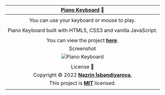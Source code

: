 <div align="center">

|                              **[Piano Keyboard](https://youtu.be/sAcj8me7wGI?t=1) 🎹**                              |
| :-----------------------------------------------------------------------------------------------------------------: |
|                                                                                                                     |
|                                     You can use your keyboard or mouse to play.                                     |
|                                                                                                                     |
|                            Piano Keyboard built with HTML5, CSS3 and vanilla JavaScript.                            |
|                                                                                                                     |
|                  You can view the project [**here**](https://isbendiyarovanezrin.github.io/Piano).                  |
|                                                     Screenshot                                                      |
|                             ![Piano Keyboard](https://i.postimg.cc/Cx9dXd89/piano.png)                              |
|                                                                                                                     |
|                                                     License 📝                                                      |
|         Copyright © 2022 [**Nəzrin İsbəndiyarova.**](https://github.com/isbendiyarovanezrin "Click me!😎")          |
| This project is [**MIT**](https://github.com/isbendiyarovanezrin/Piano/blob/master/LICENSE "Click me!🧐") licensed. |
|                                                                                                                     |

</div>
